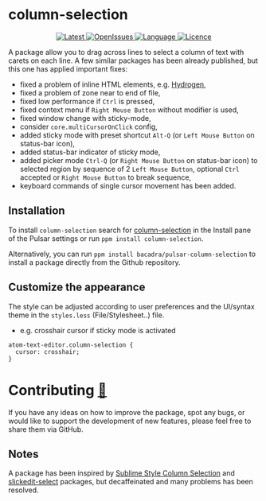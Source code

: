# column-selection

<p align="center">
  <a href="https://github.com/bacadra/pulsar-column-selection/tags">
  <img src="https://img.shields.io/github/v/tag/bacadra/pulsar-column-selection?style=for-the-badge&label=Latest&color=blue" alt="Latest">
  </a>
  <a href="https://github.com/bacadra/pulsar-column-selection/issues">
  <img src="https://img.shields.io/github/issues-raw/bacadra/pulsar-column-selection?style=for-the-badge&color=blue" alt="OpenIssues">
  </a>
  <a href="https://github.com/bacadra/pulsar-column-selection/blob/master/package.json">
  <img src="https://img.shields.io/github/languages/top/bacadra/pulsar-column-selection?style=for-the-badge&color=blue" alt="Language">
  </a>
  <a href="https://github.com/bacadra/pulsar-column-selection/blob/master/LICENSE">
  <img src="https://img.shields.io/github/license/bacadra/pulsar-column-selection?style=for-the-badge&color=blue" alt="Licence">
  </a>
</p>

A package allow you to drag across lines to select a column of text with carets on each line. A few similar packages has been already published, but this one has applied important fixes:

* fixed a problem of inline HTML elements, e.g. [Hydrogen](https://github.com/nteract/hydrogen),
* fixed a problem of zone near to end of file,
* fixed low performance if `Ctrl` is pressed,
* fixed context menu if `Right Mouse Button` without modifier is used,
* fixed window change with sticky-mode,
* consider `core.multiCursorOnClick` config,
* added sticky mode with preset shortcut `Alt-Q` (or `Left Mouse Button` on status-bar icon),
* added status-bar indicator of sticky mode,
* added picker mode `Ctrl-Q` (or `Right Mouse Button` on status-bar icon) to selected region by sequence of 2 `Left Mouse Button`, optional `Ctrl` accepted or `Right Mouse Button` to break sequence,
* keyboard commands of single cursor movement has been added.

## Installation

To install `column-selection` search for [column-selection](https://web.pulsar-edit.dev/packages/column-selection) in the Install pane of the Pulsar settings or run `ppm install column-selection`.

Alternatively, you can run `ppm install bacadra/pulsar-column-selection` to install a package directly from the Github repository.

## Customize the appearance

The style can be adjusted according to user preferences and the UI/syntax theme in the `styles.less` (File/Stylesheet..) file.

* e.g. crosshair cursor if sticky mode is activated

```less
atom-text-editor.column-selection {
  cursor: crosshair;
}
```

# Contributing [🍺](https://www.buymeacoffee.com/asiloisad)

If you have any ideas on how to improve the package, spot any bugs, or would like to support the development of new features, please feel free to share them via GitHub.

## Notes

A package has been inspired by [Sublime Style Column Selection](https://github.com/bigfive/atom-sublime-select) and [slickedit-select](https://github.com/virtualthoughts/slickedit-select) packages, but decaffeinated and many problems has been resolved.
